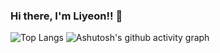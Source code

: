 ### Hi there, I'm Liyeon!! 👋

![Top Langs](https://github-readme-stats.vercel.app/api/top-langs/?username=LIYEON&layout=compact)
![Ashutosh's github activity graph](https://github-readme-activity-graph.cyclic.app/graph?username=liyeon&theme=tokyo-night)
<!--
**liyeon/liyeon** is a ✨ _special_ ✨ repository because its `README.md` (this file) appears on your GitHub profile.

Here are some ideas to get you started:

- 🔭 I’m currently working on ...
- 🌱 I’m currently learning ...
- 👯 I’m looking to collaborate on ...
- 🤔 I’m looking for help with ...
- 💬 Ask me about ...
- 📫 How to reach me: ...
- 😄 Pronouns: ...
- ⚡ Fun fact: ...
-->
